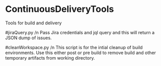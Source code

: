 # ContinuousDeliveryTools
 Tools for build and delivery

 #jiraQuery.py /n
 Pass Jira credentials and jql query and this will return a JSON dump of issues.

 #cleanWorkspace.py /n
 This script is for the intial cleanup of build environments. Use this either post or pre build to remove build and other temporary artifacts from working directory.
